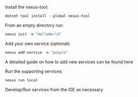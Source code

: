 Install the nexus-tool:
```powershell
dotnet tool install --global nexus-tool
```

From an empty directory run:
```powershell
nexus init -n "HelloWorld"
```

Add your own service (optional):
```powershell
nexus add-service -n "people"
```
A detailed guide on how to add new services can be found here

Run the supporting services:
```powershell
nexus run local
```

Develop/Run services from the IDE as necessary
